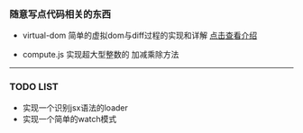 ### 随意写点代码相关的东西

- virtual-dom 简单的虚拟dom与diff过程的实现和详解 [点击查看介绍](https://github.com/Ping5841/randomness/tree/master/virtual-dom)

- compute.js 实现超大型整数的 加减乘除方法

---

### TODO LIST

- 实现一个识别jsx语法的loader
- 实现一个简单的watch模式


